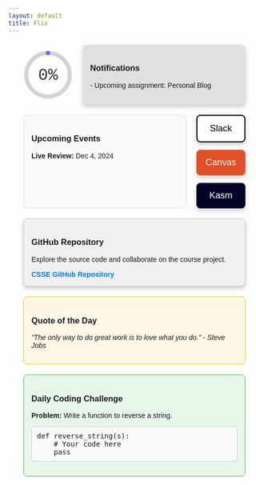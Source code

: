 ```yaml
---
layout: default
title: Flix
---
```


<div style="font-family: Arial, sans-serif; padding: 0 30px; margin: auto; width: calc(100% - 60px);">
    <!-- Progress and Notifications -->
    <div style="display: flex; justify-content: space-between; margin: 20px 0; gap: 20px;">
        <!-- Progress Circle -->
        <div style="flex: 1; display: flex; justify-content: center; align-items: center;">
            <svg id="progressCircle" viewBox="0 0 36 36" xmlns="http://www.w3.org/2000/svg" style="width: 120px; height: 120px;">
                <!-- Background Circle -->
                <path
                    style="fill: none; stroke: #d3d3d3; stroke-width: 3;"
                    d="M18 2.0845
                       a 15.9155 15.9155 0 1 0 0.00001 0"
                ></path>
                <!-- Progress Circle -->
                <path
                    id="progressPath"
                    style="fill: none; stroke: #6c63ff; stroke-width: 3; stroke-dasharray: 0, 100; stroke-linecap: round; transition: stroke-dasharray 0.5s ease;"
                    d="M18 2.0845
                       a 15.9155 15.9155 0 1 0 0.00001 0"
                ></path>
                <!-- Text -->
                <text id="progressText" x="18" y="21.5" style="fill: #333; font-size: 12px; font-family: 'Courier New', monospace; text-anchor: middle;">
                    0%
                </text>
            </svg>
        </div>
        <!-- Notifications -->
        <div style="flex: 3; padding: 15px; background-color: #e0e0e0; border-radius: 8px; box-shadow: 0 4px 8px rgba(0,0,0,0.2);">
            <h3>Notifications</h3>
            <p>- Upcoming assignment: Personal Blog</p>
            <!-- <p>- Upcoming assignment: AI Project</p> -->
        </div>
    </div>
    <!-- Upcoming Events and Quick Links -->
    <div style="display: flex; gap: 20px; margin: 20px 0;">
        <!-- Upcoming Events -->
        <div style="flex: 3; padding: 15px; background-color: #f9f9f9; border: 1px solid #ddd; border-radius: 8px;">
            <h3>Upcoming Events</h3>
            <ul style="list-style: none; padding: 0;">
                <li><strong>Live Review:</strong> Dec 4, 2024</li>
                <!-- <li><strong>Hackathon Kickoff:</strong> Dec 5, 2024</li>
                <li><strong>Final Exam Review:</strong> Dec 10, 2024</li> -->
            </ul>
        </div>
        <!-- Quick Links -->
        <div style="flex: 1; display: flex; flex-direction: column; gap: 15px;">
            <!-- Slack -->
            <a href="https://join.slack.com/t/cs-se-hq/shared_invite/zt-2ujkvh4di-sgFGmafJ1H9Jx_G1AJSKtA" style="text-decoration: none;">
                <div style="background-color: white; color: black; border: 2px solid black; text-align: center; padding: 15px; border-radius: 8px; font-size: 18px; box-shadow: 0 4px 8px rgba(0,0,0,0.2);">
                    Slack
                </div>
            </a>
            <!-- Canvas -->
            <a href="https://poway.instructure.com/courses/166623" style="text-decoration: none; color: white;">
                <div style="background-color: #E34F26; text-align: center; padding: 15px; border-radius: 8px; font-size: 18px; box-shadow: 0 4px 8px rgba(0,0,0,0.2);">
                    Canvas
                </div>
            </a>
            <!-- Kasm -->
            <a href="https://kasm.nighthawkcodingsociety.com" style="text-decoration: none; color: white;">
                <div style="background-color: #010427; text-align: center; padding: 15px; border-radius: 8px; font-size: 18px; box-shadow: 0 4px 8px rgba(0,0,0,0.2);">
                    Kasm
                </div>
            </a>
        </div>
    </div>
    <!-- GitHub Repository Box -->
    <div style="margin: 20px 0; padding: 15px; background-color: #f0f0f0; border: 1px solid #ccc; border-radius: 8px; box-shadow: 0 4px 8px rgba(0,0,0,0.2);">
        <h3>GitHub Repository</h3>
        <p>Explore the source code and collaborate on the course project.</p>
        <a href="https://github.com/nighthawkcoders/student_2025" target="_blank" style="color: #007bff; text-decoration: none;">
            <strong>CSSE GitHub Repository</strong>
        </a>
    </div>
    <!-- Inspirational Quote -->
    <div style="margin: 20px 0; padding: 15px; background-color: #fff7e6; border: 1px solid #ffc107; border-radius: 8px;">
        <h3>Quote of the Day</h3>
        <p><em>"The only way to do great work is to love what you do." - Steve Jobs</em></p>
    </div>
    <!-- Static Coding Challenge -->
    <div style="margin: 20px 0; padding: 15px; background-color: #e8f5e9; border: 1px solid #4caf50; border-radius: 8px;">
        <h3>Daily Coding Challenge</h3>
        <p><strong>Problem:</strong> Write a function to reverse a string.</p>
        <pre style="background-color: #f8f9fa; padding: 10px; border: 1px solid #ccc; border-radius: 4px;">def reverse_string(s):
    # Your code here
    pass</pre>
    </div>
</div>

<script>
    // Function to update the progress circle
    function updateProgress(percent) {
        const circle = document.getElementById('progressPath');
        const text = document.getElementById('progressText');

        // Limit percent to valid range (0-100)
        percent = Math.min(100, Math.max(0, percent));

        // Calculate the stroke-dasharray value
        const dashArray = (percent / 100) * 100;

        // Update the circle and text
        circle.style.strokeDasharray = `${dashArray}, 100`;
        text.textContent = `${percent}%`;
    }

    // Example: Set initial progress to 70%
    updateProgress(8);
</script>